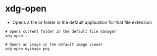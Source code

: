 # xdg-open

- Opens a file or folder in the default application for that file extension

```shell
# Opens current folder in the default file manager
xdg-open .

# Opens an image in the default image viewer
xdg-open myimage.png
```
